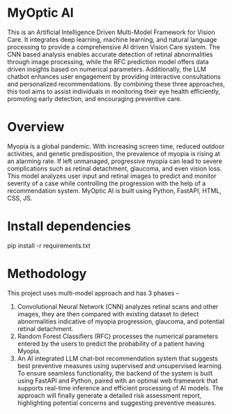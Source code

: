 # MyOptic AI
This is an Artificial Intelligence Driven Multi-Model Framework for Vision Care. It integrates deep learning, machine learning, and natural language processing to provide a comprehensive AI driven Vision Care system. The CNN based analysis enables accurate detection of retinal abnormalities through image processing, while the RFC prediction model offers data driven insights based on numerical parameters. Additionally, the LLM chatbot enhances user engagement by providing interactive consultations and personalized recommendations. By combining these three approaches, this tool aims to assist individuals in monitoring their eye health efficiently, promoting early detection, and encouraging preventive care.

# Overview
Myopia is a global pandemic. With increasing screen time, reduced outdoor activities, and genetic predisposition, the prevalence of myopia is rising at an alarming rate. If left unmanaged, progressive myopia can lead to severe complications such as retinal detachment, glaucoma, and even vision loss. This model analyzes user input and retinal images to predict and monitor severity of a case while controlling the progression with the help of a recommendation system. MyOptic AI is built using Python, FastAPI, HTML, CSS, JS.

# Install dependencies
pip install -r requirements.txt

# Methodology
This project uses multi-model approach and has 3 phases – 
1. Convolutional Neural Network (CNN) analyzes retinal scans and other  images, they are then compared with existing dataset to detect abnormalities indicative of myopia progression, glaucoma, and potential retinal detachment.
2. Random Forest Classifiers (RFC) processes the numerical parameters entered by the users to predict the probability of a  patient having Myopia.
3. An AI integrated LLM chat-bot recommendation system that suggests best preventive measures using supervised and unsupervised learning. To ensure seamless functionality, the backend of the system is built using FastAPI and Python, paired with an optimal web framework that supports real-time inference and efficient processing of AI models.
The approach will finally generate a detailed risk assessment report, highlighting potential concerns and suggesting preventive measures.
